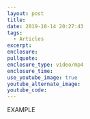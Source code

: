 ```yaml
---
layout: post
title:
date: 2019-10-14 20:27:43
tags:
  - Articles
excerpt:
enclosure:
pullquote:
enclosure_type: video/mp4
enclosure_time:
use_youtube_image: true
youtube_alternate_image:
youtube_code:
---
```


EXAMPLE